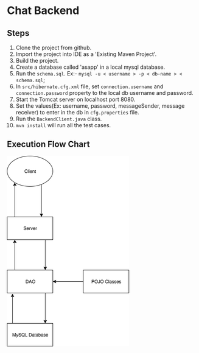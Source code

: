 
# Chat Backend

## Steps 
1. Clone the project from github.
2. Import the project into IDE as a 'Existing Maven Project'. 
3. Build the project.
4. Create a database called 'asapp' in a local mysql database.
5. Run the `schema.sql`. 
  Ex:- `mysql -u < username > -p < db-name > < schema.sql`;
6. In `src/hibernate.cfg.xml` file, set `connection.username` and `connection.password` property to the local db username and password. 
7. Start the Tomcat server on localhost port 8080.
8. Set the values(Ex: username, password, messageSender, message receiver)  to enter in the db in `cfg.properties` file. 
9. Run the `BackendClient.java` class. 
10. `mvn install` will run all the test cases.

## Execution Flow Chart
  ![alt tag](https://github.com/rahulredd/ChatBackend/blob/master/flowchart.png)
